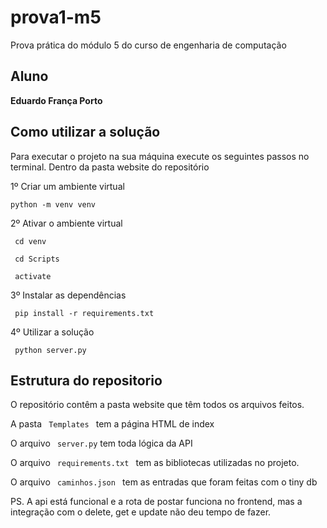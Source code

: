 # prova1-m5
Prova prática do módulo 5 do curso de engenharia de computação 

## Aluno 
**Eduardo França Porto** 


## Como utilizar a solução
Para executar o projeto na sua máquina execute os seguintes passos no terminal. Dentro da pasta website do repositório 


1º Criar um ambiente virtual 

<code>python -m venv venv </code>

2º Ativar o ambiente virtual 
 
<code> cd venv </code>

<code> cd Scripts </code>

<code> activate </code>

3º Instalar as dependências 

<code> pip install -r requirements.txt </code>

4º Utilizar a solução 

<code> python server.py </code>

## Estrutura do repositorio 

O repositório contêm a pasta website que têm todos os arquivos feitos. 

A pasta <code> Templates </code> tem a página HTML de index

O arquivo <code> server.py</code> tem toda lógica da API 

O arquivo <code> requirements.txt </code> tem as bibliotecas utilizadas no projeto. 

O arquivo <code> caminhos.json </code> tem as entradas que foram feitas com o tiny db


PS. A api está funcional e a rota de postar funciona no frontend, mas a integração com o delete, get e update não deu tempo de fazer.
